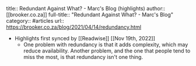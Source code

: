 title:: Redundant Against What? - Marc's Blog (highlights)
author:: [[brooker.co.za]]
full-title:: "Redundant Against What? - Marc's Blog"
category:: #articles
url:: https://brooker.co.za/blog/2021/04/14/redundancy.html

- Highlights first synced by [[Readwise]] [[Nov 19th, 2022]]
	- One problem with redundancy is that it adds complexity, which may reduce availability. Another problem, and the one that people tend to miss the most, is that redundancy isn't one thing.